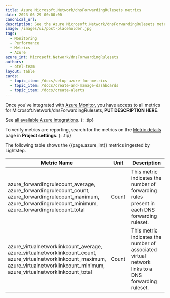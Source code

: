 ```yaml
---
title: Azure Microsoft.Network/dnsForwardingRulesets metrics
date: 2023-06-29 00:00:00
canonical_url:
description: See the Azure Microsoft.Network/dnsForwardingRulesets metrics ingested by Lightstep Observability
image: /images/ui/post-placeholder.jpg
tags:
  - Monitoring
  - Performance
  - Metrics
  - Azure
azure_int: Microsoft.Network/dnsForwardingRulesets
authors:
  - otel-team
layout: table
cards:
  - topic_item: /docs/setup-azure-for-metrics
  - topic_item: /docs/create-and-manage-dashboards
  - topic_item: /docs/create-alerts
---
```

Once you've integrated with [Azure Monitor](/docs/setup-azure-for-metrics), you have access to all metrics for Microsoft.Network/dnsForwardingRulesets, **PUT DESCRIPTION HERE**. 

See [all available Azure integrations](/docs/azure-metrics).
{: .tip}

To verify metrics are reporting, search for the metrics on the [Metric details](/docs/manage-metric-details) page in **Project settings**.
{: .tip}

The following table shows the {{page.azure_int}} metrics ingested by Lightstep.
<table class="table-aws">
<colgroup><col span="1" style="width: 35%;" /><col span="1" style="width: 15%;" /><col span="1" style="width: 35%;" /></colgroup>
  <thead>
    <th>Metric Name</th>
    <th>Unit</th>
    <th>Description</th>
  </thead>
  <tr>
    <td>azure_forwardingrulecount_average, azure_forwardingrulecount_count, azure_forwardingrulecount_maximum, azure_forwardingrulecount_minimum, azure_forwardingrulecount_total</td>
    <td>Count</td>
    <td>This metric indicates the number of forwarding rules present in each DNS forwarding ruleset.</td>
  </tr>
  <tr>
    <td>azure_virtualnetworklinkcount_average, azure_virtualnetworklinkcount_count, azure_virtualnetworklinkcount_maximum, azure_virtualnetworklinkcount_minimum, azure_virtualnetworklinkcount_total</td>
    <td>Count</td>
    <td>This metric indicates the number of associated virtual network links to a DNS forwarding ruleset.</td>
  </tr>
</table>
